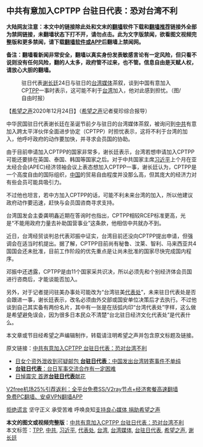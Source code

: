  <h2>中共有意加入CPTPP 台驻日代表：恐对台湾不利</h2> <p class="notice"><b>大陆网友注意：本文中的链接除此处和文末的<a href="https://github.com/bannedbook/fanqiang" >翻墙</a>软件下载和<a href="https://github.com/killgcd/justmysocks/blob/master/README.md">翻墙推荐</a>链接外全部为禁网链接，未翻墙状态下打不开，请勿点击。此为文字版禁闻，欲看图文视频完整版和更多禁闻，请下载<a href="https://github.com/bannedbook/fanqiang">翻墙软件或APP</a>后翻墙上禁闻网。</p><p>备注：翻墙看新闻非常安全，翻墙以真实身份发表敏感言论有一定风险，但只看不说则没有任何风险，翻的人太多，政府管不过来，也不管。信息自由是天赋人权，请放心大胆的翻墙。</b></p>  <div class="entry"> <figure><figcaption>驻日代表<a href="https://www.bannedbook.org/bnews/tag/%e8%b0%a2%e9%95%bf%e5%bb%b7/" class="st_tag internal_tag" rel="tag" title="标签 谢长廷 下的日志">谢长廷</a>24日与驻日的<a href="https://www.bannedbook.org/bnews/tag/%e5%8f%b0%e6%b9%be%e5%aa%92%e4%bd%93/" class="st_tag internal_tag" rel="tag" title="标签 台湾媒体 下的日志">台湾媒体</a>茶叙，谈到中国有意加入CP<a href="https://www.bannedbook.org/bnews/tag/tpp/" class="st_tag internal_tag" rel="tag" title="标签 TPP 下的日志">TPP</a>一事时表示，这可能不利于<a href="https://www.bannedbook.org/bnews/tag/%e5%8f%b0%e6%b9%be/" class="st_tag internal_tag" rel="tag" title="标签 台湾 下的日志">台湾</a>加入，他对此感到担忧。（图/自由时报）</figcaption></figure> <p>【<span class='wp_keywordlink_affiliate'><a href="https://www.soundofhope.org" title="希望之声" target="_blank">希望之声</a></span>2020年12月24日】（<a href="https://www.bannedbook.org/bnews/tag/%e5%b8%8c%e6%9c%9b%e4%b9%8b%e5%a3%b0/" class="st_tag internal_tag" rel="tag" title="标签 希望之声 下的日志">希望之声</a>记者斐珍综合报导）</p> <p>中华民国驻日代表谢长廷在圣诞节前夕与驻日的台湾媒体茶叙，被询问到<a href="https://www.bannedbook.org/bnews/tag/%e4%b8%ad%e5%85%b1/" class="st_tag internal_tag" rel="tag" title="标签 中共 下的日志">中共</a>有意加入跨太平洋伙伴全面进步协定（CPTPP）时担忧表示，这将不利于台湾的加入，他呼吁政府的动作要加快，并寻求会员国的协助。</p> <p>由于目前申请加入CPTPP的国家非常多，谢长廷表示，台湾若想申请加入CPTPP可能还要排在英国、泰国、韩国等国家之后。对于中共国家主席<a href="https://www.bannedbook.org/bnews/tag/%e4%b9%a0%e8%bf%91%e5%b9%b3/" class="st_tag internal_tag" rel="tag" title="标签 习近平 下的日志">习近平</a>上个月在亚太经合会(APEC)经济领袖会议上表态想加入CPTPP一事，谢长廷认为，CPTPP是一个高度自由的国际组织，<span class='wp_keywordlink_affiliate'><a href="https://www.bannedbook.org/" title="中国" target="_blank">中国</a></span>的贸易自由程度并没那么高，但其庞大的经济力对有些会员可能具吸引力。</p>  <p>不过他也坦言，若中方加入CPTPP的话，可能不利未来台湾的加入，所以他建议政府动作要迅速，赶快与会员国咨商寻求支持。</p> <p>台湾国发会主委龚明鑫近期在答询时也指出，CPTPP相较RCEP标准更高，光是“不能用政府力量去补助国营事业”这条款，他相信中共就办不到。</p> <p>近日，台湾经贸谈判总代表邓振中证实，台湾目前还没向CPTPP提出申请，但强调会在适当时机提出。据了解，CPTPP目前尚有秘鲁、汶莱、智利、马来西亚共4国国会还未批准，目前工作阶段的优先重点是让尚未批准的国家尽快完成国内程序。</p>  <p>邓振中还透露，CPTPP是由11个国家采共识决，所以必须先和个别经济体会员国进行咨商后，才能谈能否加入。</p> <p>另外，对于记者提问驻美办事处可能改为“台湾驻美<a href="https://www.bannedbook.org/bnews/tag/%E4%BB%A3%E8%A1%A8%E5%A4%84/" class="st_tag internal_tag" rel="tag" title="标签 代表处 下的日志">代表处</a>”，未来驻日代表处是否会跟进一事，谢长廷表示，改名必须由外交部或国安单位决策后才去执行。不过他谈到自己其实备有两份名片，其中有一张是在括弧内印“台湾代表处”字样，这么做是希望避免误会，因为很多日本民众不清楚“台北驻日经济文化代表处”是代表什么。</p> <p>本文章或节目经希望之声编辑制作，转载请注明希望之声并包含原文标题及链接。</p>  <p>原文链接：<a class="src_link"  href="https://www.soundofhope.org/post/456982" target="_blank">中共有意加入CPTPP 台驻日代表：恐对台湾不利</a></p> <ul class='op-related-articles' title='相关阅读'> <li><a href='https://www.bannedbook.org/bnews/comments/20200508/1324601.html' target='_blank'>日女个资外泄收到可疑邮包 <b>台驻日代表</b>：中国发出台湾转寄事件不单纯</a></li> <li><a href='https://www.bannedbook.org/bnews/worldnews/20171103/850727.html' target='_blank'><b>台驻日代表</b>：台日军事交流合作有一定困难</a></li> <li><a href='https://www.bannedbook.org/bnews/worldnews/20130312/112049.html' target='_blank'>日悼震灾 首邀<b>台驻日代表</b>献花</a></li> </ul> <p class="texttj"> <a href="https://github.com/bannedbook/fanqiang/wiki/V2ray%E6%9C%BA%E5%9C%BA" target="_blank">V2free机场25%引荐返利：全平台免费SS/V2ray节点+经济套餐高速翻墙</a><br/> <a href="https://github.com/bannedbook/fanqiang/wiki/%E7%A6%81%E9%97%BB%E7%BD%91%E5%AE%89%E5%8D%93%E7%BF%BB%E5%A2%99%E6%96%B0%E9%97%BBAPP" target="_blank">免费PC翻墙、安卓VPN翻墙APP</a></p><p><span class='wp_keywordlink'><a href="https://www.bannedbook.org/forum2/topic1584.html" title="《拒绝谎言》" target="_blank">拒绝谎言</a></span> 坚守正义 承受苦难 呼唤良知<a href="/page/donate">支持良心媒体 捐助希望之声</a></p><a name='sharetosocial'></a>       <div><b>本文的图文或视频完整版</b>：<a href='https://www.bannedbook.org/bnews/comments/20201225/1454640.html'>中共有意加入CPTPP 台驻日代表：恐对台湾不利</a></div>  </div><!--END ENTRY--> <div class="postfooter"> <div>本文标签：<a href="https://www.bannedbook.org/bnews/tag/tpp/" rel="tag">TPP</a>, <a href="https://www.bannedbook.org/bnews/tag/%e4%b8%ad%e5%85%b1/" rel="tag">中共</a>, <a href="https://www.bannedbook.org/bnews/tag/%e4%b9%a0%e8%bf%91%e5%b9%b3/" rel="tag">习近平</a>, <a href="https://www.bannedbook.org/bnews/tag/%E4%BB%A3%E8%A1%A8%E5%A4%84/" rel="tag">代表处</a>, <a href="https://www.bannedbook.org/bnews/tag/%e5%8f%b0%e6%b9%be/" rel="tag">台湾</a>, <a href="https://www.bannedbook.org/bnews/tag/%e5%8f%b0%e6%b9%be%e5%aa%92%e4%bd%93/" rel="tag">台湾媒体</a>, <a href="https://www.bannedbook.org/bnews/tag/%E5%8F%B0%E9%A9%BB%E6%97%A5%E4%BB%A3%E8%A1%A8/" rel="tag">台驻日代表</a>, <a href="https://www.bannedbook.org/bnews/tag/%e5%b8%8c%e6%9c%9b%e4%b9%8b%e5%a3%b0/" rel="tag">希望之声</a>, <a href="https://www.bannedbook.org/bnews/tag/%e8%b0%a2%e9%95%bf%e5%bb%b7/" rel="tag">谢长廷</a></div>  </div><!--END POSTFOOTER--> 